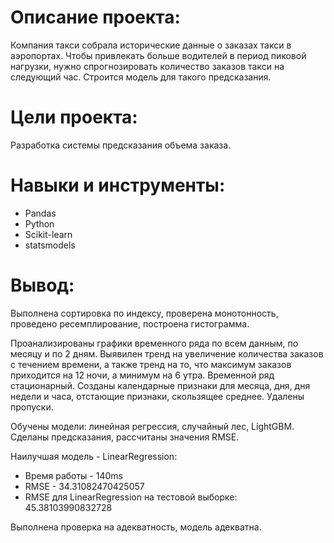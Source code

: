 # Описание проекта: #
Компания такси собрала исторические данные о заказах такси в аэропортах. Чтобы привлекать больше водителей в период пиковой нагрузки, нужно спрогнозировать количество заказов такси на следующий час. Строится модель для такого предсказания.

# Цели проекта: #
Разработка системы предсказания объема заказа.

# Навыки и инструменты: #
* Pandas
* Python
* Scikit-learn
* statsmodels

# Вывод: #
Выполнена сортировка по индексу, проверена монотонность, проведено ресемплирование, построена гистограмма.

Проанализированы графики временного ряда по всем данным, по месяцу и по 2 дням. Выявилен тренд на увеличение количества заказов с течением времени, а также тренд на то, что максимум заказов приходится на 12 ночи, а минимум на 6 утра. Временной ряд стационарный. Созданы календарные признаки для месяца, дня, дня недели и часа, отстающие признаки, скользящее среднее. Удалены пропуски.

Обучены модели: линейная регрессия, случайный лес, LightGBM. Сделаны предсказания, рассчитаны значения RMSE.

Наилучшая модель - LinearRegression:

* Время работы - 140ms
* RMSE - 34.31082470425057
* RMSE для LinearRegression на тестовой выборке: 45.38103990832728

Выполнена проверка на адекватность, модель адекватна.
